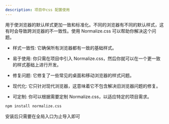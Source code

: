 ```yaml
---
description: 项目中css 配置使用
---
```


用于使浏览器的默认样式更加一致和标准化。不同的浏览器有不同的默认样式，这有时会导致跨浏览器的不一致性。使用 Normalize.css 可以帮助你解决这个问题。
- 样式一致性: 它确保所有浏览器都有一致的基础样式。

- 易于使用: 你只需在项目中引入 Normalize.css，然后你就可以在一个更一致的样式基础上进行开发。

- 修复问题: 它修复了一些常见的桌面和移动浏览器的样式问题。

- 现代化: 它只针对现代浏览器，这意味着它不包含解决旧浏览器问题的修复。

- 可定制: 你可以根据需要定制 Normalize.css，以适应特定的项目需求。
~~~bash
npm install normalize.css
~~~
安装后只需要在全局入口为止导入即可